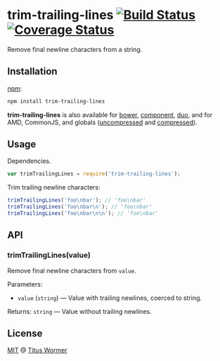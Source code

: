 # trim-trailing-lines [![Build Status](https://img.shields.io/travis/wooorm/trim-trailing-lines.svg?style=flat)](https://travis-ci.org/wooorm/trim-trailing-lines) [![Coverage Status](https://img.shields.io/coveralls/wooorm/trim-trailing-lines.svg?style=flat)](https://coveralls.io/r/wooorm/trim-trailing-lines?branch=master)

Remove final newline characters from a string.

## Installation

[npm](https://docs.npmjs.com/cli/install):

```bash
npm install trim-trailing-lines
```

**trim-trailing-lines** is also available for [bower](http://bower.io/#install-packages),
[component](https://github.com/componentjs/component), [duo](http://duojs.org/#getting-started),
and for AMD, CommonJS, and globals ([uncompressed](trim-trailing-lines.js) and
[compressed](trim-trailing-lines.min.js)).

## Usage

Dependencies.

```javascript
var trimTrailingLines = require('trim-trailing-lines');
```

Trim trailing newline characters:

```javascript
trimTrailingLines('foo\nbar'); // 'foo\nbar'
trimTrailingLines('foo\nbar\n'); // 'foo\nbar'
trimTrailingLines('foo\nbar\n\n'); // 'foo\nbar'
```

## API

### trimTrailingLines(value)

Remove final newline characters from `value`.

Parameters:

*   `value` (`string`) — Value with trailing newlines, coerced to string.

Returns: `string` — Value without trailing newlines.

## License

[MIT](LICENSE) @ [Titus Wormer](http://wooorm.com)
